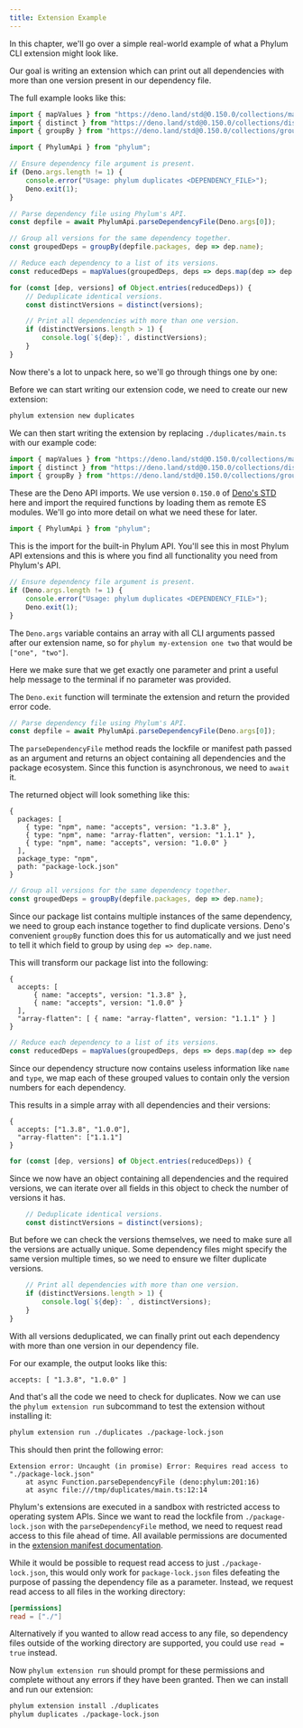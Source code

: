 ```yaml
---
title: Extension Example
---
```


In this chapter, we'll go over a simple real-world example of what a Phylum CLI
extension might look like.

Our goal is writing an extension which can print out all dependencies with more
than one version present in our dependency file.

The full example looks like this:

```ts
import { mapValues } from "https://deno.land/std@0.150.0/collections/map_values.ts";
import { distinct } from "https://deno.land/std@0.150.0/collections/distinct.ts";
import { groupBy } from "https://deno.land/std@0.150.0/collections/group_by.ts";

import { PhylumApi } from "phylum";

// Ensure dependency file argument is present.
if (Deno.args.length != 1) {
    console.error("Usage: phylum duplicates <DEPENDENCY_FILE>");
    Deno.exit(1);
}

// Parse dependency file using Phylum's API.
const depfile = await PhylumApi.parseDependencyFile(Deno.args[0]);

// Group all versions for the same dependency together.
const groupedDeps = groupBy(depfile.packages, dep => dep.name);

// Reduce each dependency to a list of its versions.
const reducedDeps = mapValues(groupedDeps, deps => deps.map(dep => dep.version));

for (const [dep, versions] of Object.entries(reducedDeps)) {
    // Deduplicate identical versions.
    const distinctVersions = distinct(versions);

    // Print all dependencies with more than one version.
    if (distinctVersions.length > 1) {
        console.log(`${dep}:`, distinctVersions);
    }
}
```

Now there's a lot to unpack here, so we'll go through things one by one:

Before we can start writing our extension code, we need to create our new
extension:

```sh
phylum extension new duplicates
```

We can then start writing the extension by replacing `./duplicates/main.ts` with
our example code:

```ts
import { mapValues } from "https://deno.land/std@0.150.0/collections/map_values.ts";
import { distinct } from "https://deno.land/std@0.150.0/collections/distinct.ts";
import { groupBy } from "https://deno.land/std@0.150.0/collections/group_by.ts";
```

These are the Deno API imports. We use version `0.150.0` of [Deno's STD][deno_std]
here and import the required functions by loading them as remote ES modules.
We'll go into more detail on what we need these for later.

[deno_std]: https://deno.land/std

```ts
import { PhylumApi } from "phylum";
```

This is the import for the built-in Phylum API. You'll see this in most Phylum
API extensions and this is where you find all functionality you need from
Phylum's API.

```ts
// Ensure dependency file argument is present.
if (Deno.args.length != 1) {
    console.error("Usage: phylum duplicates <DEPENDENCY_FILE>");
    Deno.exit(1);
}
```

The `Deno.args` variable contains an array with all CLI arguments passed after
our extension name, so for `phylum my-extension one two` that would be `["one",
"two"]`.

Here we make sure that we get exactly one parameter and print a useful help
message to the terminal if no parameter was provided.

The `Deno.exit` function will terminate the extension and return the provided
error code.

```ts
// Parse dependency file using Phylum's API.
const depfile = await PhylumApi.parseDependencyFile(Deno.args[0]);
```

The `parseDependencyFile` method reads the lockfile or manifest path passed as
an argument and returns an object containing all dependencies and the package
ecosystem. Since this function is asynchronous, we need to `await` it.

The returned object will look something like this:

```text
{
  packages: [
    { type: "npm", name: "accepts", version: "1.3.8" },
    { type: "npm", name: "array-flatten", version: "1.1.1" },
    { type: "npm", name: "accepts", version: "1.0.0" }
  ],
  package_type: "npm",
  path: "package-lock.json"
}
```

```ts
// Group all versions for the same dependency together.
const groupedDeps = groupBy(depfile.packages, dep => dep.name);
```

Since our package list contains multiple instances of the same dependency, we
need to group each instance together to find duplicate versions. Deno's
convenient `groupBy` function does this for us automatically and we just need to
tell it which field to group by using `dep => dep.name`.

This will transform our package list into the following:

```text
{
  accepts: [
      { name: "accepts", version: "1.3.8" },
      { name: "accepts", version: "1.0.0" }
  ],
  "array-flatten": [ { name: "array-flatten", version: "1.1.1" } ]
}
```

```ts
// Reduce each dependency to a list of its versions.
const reducedDeps = mapValues(groupedDeps, deps => deps.map(dep => dep.version));
```

Since our dependency structure now contains useless information like `name` and
`type`, we map each of these grouped values to contain only the version numbers
for each dependency.

This results in a simple array with all dependencies and their versions:

```text
{
  accepts: ["1.3.8", "1.0.0"],
  "array-flatten": ["1.1.1"]
}
```

```ts
for (const [dep, versions] of Object.entries(reducedDeps)) {
```

Since we now have an object containing all dependencies and the required
versions, we can iterate over all fields in this object to check the number of
versions it has.

```ts
    // Deduplicate identical versions.
    const distinctVersions = distinct(versions);
```

But before we can check the versions themselves, we need to make sure all the
versions are actually unique. Some dependency files might specify the same
version multiple times, so we need to ensure we filter duplicate versions.

```ts
    // Print all dependencies with more than one version.
    if (distinctVersions.length > 1) {
        console.log(`${dep}: `, distinctVersions);
    }
}
```

With all versions deduplicated, we can finally print out each dependency with
more than one version in our dependency file.

For our example, the output looks like this:

```text
accepts: [ "1.3.8", "1.0.0" ]
```

And that's all the code we need to check for duplicates. Now we can use the
`phylum extension run` subcommand to test the extension without installing it:

```sh
phylum extension run ./duplicates ./package-lock.json
```

This should then print the following error:

```text
Extension error: Uncaught (in promise) Error: Requires read access to "./package-lock.json"
    at async Function.parseDependencyFile (deno:phylum:201:16)
    at async file:///tmp/duplicates/main.ts:12:14
```

Phylum's extensions are executed in a sandbox with restricted access to
operating system APIs. Since we want to read the lockfile from
`./package-lock.json` with the `parseDependencyFile` method, we need to request
read access to this file ahead of time. All available permissions are documented
in the [extension manifest documentation].

[extension manifest documentation]: https://docs.phylum.io/docs/extension_manifest#permissions

While it would be possible to request read access to just `./package-lock.json`,
this would only work for `package-lock.json` files defeating the purpose of
passing the dependency file as a parameter. Instead, we request read access to
all files in the working directory:

```toml
[permissions]
read = ["./"]
```

Alternatively if you wanted to allow read access to any file, so dependency
files outside of the working directory are supported, you could use `read =
true` instead.

Now `phylum extension run` should prompt for these permissions and complete
without any errors if they have been granted. Then we can install and run our
extension:

```sh
phylum extension install ./duplicates
phylum duplicates ./package-lock.json
```
